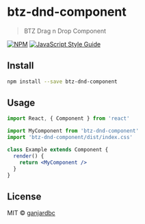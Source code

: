 # btz-dnd-component

> BTZ Drag n Drop Component

[![NPM](https://img.shields.io/npm/v/btz-dnd-component.svg)](https://www.npmjs.com/package/btz-dnd-component) [![JavaScript Style Guide](https://img.shields.io/badge/code_style-standard-brightgreen.svg)](https://standardjs.com)

## Install

```bash
npm install --save btz-dnd-component
```

## Usage

```jsx
import React, { Component } from 'react'

import MyComponent from 'btz-dnd-component'
import 'btz-dnd-component/dist/index.css'

class Example extends Component {
  render() {
    return <MyComponent />
  }
}
```

## License

MIT © [ganjardbc](https://github.com/ganjardbc)
